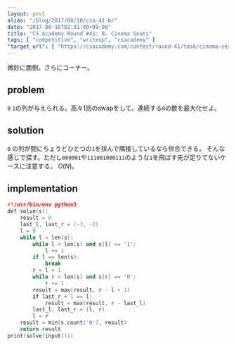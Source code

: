 ```yaml
---
layout: post
alias: "/blog/2017/08/10/csa-41-b/"
date: "2017-08-10T02:31:00+09:00"
title: "CS Academy Round #41: B. Cinema Seats"
tags: [ "competitive", "writeup", "csacademy" ]
"target_url": [ "https://csacademy.com/contest/round-41/task/cinema-seats/" ]
---
```


微妙に面倒。さらにコーナー。

## problem

`0` `1`の列が与えられる。高々$1$回のswapをして、連続する`0`の数を最大化せよ。

## solution

`0` の列が間にちょうどひとつの`1`を挟んで隣接しているなら併合できる。
そんな感じで探す。ただし`000001`や`111001000111`のような`1`を飛ばす先が足りてないケースに注意する。
$O(N)$。

## implementation

``` c++
#!/usr/bin/env python3
def solve(s):
    result = 0
    last_l, last_r = (-3, -2)
    l = 0
    while l < len(s):
        while l < len(s) and s[l] == '1':
            l += 1
        if l == len(s):
            break
        r = l + 1
        while r < len(s) and s[r] == '0':
            r += 1
        result = max(result, r - l + 1)
        if last_r + 1 == l:
            result = max(result, r - last_l)
        last_l, last_r = (l, r)
        l = r
    result = min(s.count('0'), result)
    return result
print(solve(input()))
```

